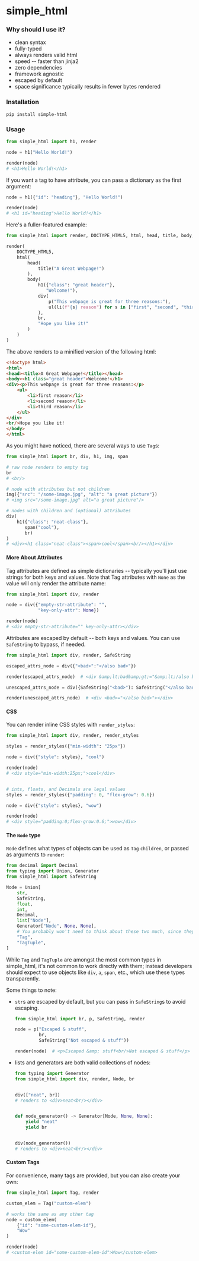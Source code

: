 # simple_html

### Why should I use it?
- clean syntax
- fully-typed
- always renders valid html
- speed -- faster than jinja2  
- zero dependencies
- framework agnostic
- escaped by default
- space significance typically results in fewer bytes rendered


### Installation
`pip install simple-html`


### Usage

```python
from simple_html import h1, render

node = h1("Hello World!")

render(node)  
# <h1>Hello World!</h1> 
```

If you want a tag to have attribute, you can pass a dictionary as the first argument: 
```python
node = h1({"id": "heading"}, "Hello World!")

render(node)  
# <h1 id="heading">Hello World!</h1> 
```

Here's a fuller-featured example:
```python
from simple_html import render, DOCTYPE_HTML5, html, head, title, body, h1, div, p, br, ul, li

render(
    DOCTYPE_HTML5,
    html(
        head(
            title("A Great Webpage!")
        ),
        body(
            h1({"class": "great header"},
               "Welcome!"),
            div(
                p("This webpage is great for three reasons:"),
                ul(li(f"{s} reason") for s in ["first", "second", "third"]),
            ),
            br,
            "Hope you like it!"
        )
    )
)

```
The above renders to a minified version of the following html:
```html
<!doctype html>
<html>
<head><title>A Great Webpage!</title></head>
<body><h1 class="great header">Welcome!</h1>
<div><p>This webpage is great for three reasons:</p>
    <ul>
        <li>first reason</li>
        <li>second reason</li>
        <li>third reason</li>
    </ul>
</div>
<br/>Hope you like it!
</body>
</html>
```

As you might have noticed, there are several ways to use `Tag`s:
```python
from simple_html import br, div, h1, img, span

# raw node renders to empty tag
br
# <br/>

# node with attributes but not children
img({"src": "/some-image.jpg", "alt": "a great picture"})
# <img src="/some-image.jpg" alt="a great picture"/>

# nodes with children and (optional) attributes
div(
    h1({"class": "neat-class"}, 
       span("cool"),
       br)
)
# <div><h1 class="neat-class"><span>cool</span><br/></h1></div>
```

#### More About Attributes

Tag attributes are defined as simple dictionaries -- typically you'll just use strings for both keys and values. Note 
that Tag attributes with `None` as the value will only render the attribute name:
```python
from simple_html import div, render

node = div({"empty-str-attribute": "", 
            "key-only-attr": None})

render(node)
# <div empty-str-attribute="" key-only-attr></div>
```

Attributes are escaped by default -- both keys and values. You can use `SafeString` to bypass, if needed.

```python
from simple_html import div, render, SafeString

escaped_attrs_node = div({"<bad>":"</also bad>"})

render(escaped_attrs_node)  # <div &amp;lt;bad&amp;gt;="&amp;lt;/also bad&amp;gt;"></div>

unescaped_attrs_node = div({SafeString("<bad>"): SafeString("</also bad>")})

render(unescaped_attrs_node)  # <div <bad>="</also bad>"></div>
```

#### CSS

You can render inline CSS styles with `render_styles`:
```python
from simple_html import div, render, render_styles

styles = render_styles({"min-width": "25px"})

node = div({"style": styles}, "cool")

render(node)
# <div style="min-width:25px;">cool</div>


# ints, floats, and Decimals are legal values
styles = render_styles({"padding": 0, "flex-grow": 0.6})

node = div({"style": styles}, "wow")

render(node)
# <div style="padding:0;flex-grow:0.6;">wow</div>
```

#### The `Node` type

`Node` defines what types of objects can be used as `Tag` `children`, or passed as arguments to `render`:

```python
from decimal import Decimal
from typing import Union, Generator
from simple_html import SafeString

Node = Union[
    str,
    SafeString, 
    float,
    int,
    Decimal,
    list["Node"],
    Generator["Node", None, None],
    # You probably won't need to think about these two much, since they are mainly internal to the library
    "Tag", 
    "TagTuple",
]
```
While `Tag` and `TagTuple` are amongst the most common types in simple_html, it's not common to work directly with them; instead developers
should expect to use objects like `div`, `a`, `span`, etc., which use these types transparently. 

Some things to note:

- `str`s are escaped by default, but you can pass in `SafeString`s to avoid escaping.
    ```python
    from simple_html import br, p, SafeString, render

    node = p("Escaped & stuff",
             br,
             SafeString("Not escaped & stuff"))

    render(node)  # <p>Escaped &amp; stuff<br/>Not escaped & stuff</p> 
    ```

- lists and generators are both valid collections of nodes:
    ```python
    from typing import Generator
    from simple_html import div, render, Node, br

  
    div(["neat", br])
    # renders to <div>neat<br/></div>


    def node_generator() -> Generator[Node, None, None]:
        yield "neat"
        yield br


    div(node_generator())
    # renders to <div>neat<br/></div>
    ```

#### Custom Tags

For convenience, many tags are provided, but you can also create your own:

```python
from simple_html import Tag, render

custom_elem = Tag("custom-elem")

# works the same as any other tag
node = custom_elem(
    {"id": "some-custom-elem-id"},
    "Wow"
)

render(node)
# <custom-elem id="some-custom-elem-id">Wow</custom-elem>
```
